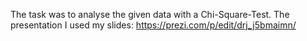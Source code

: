 The task was to analyse the given data with a Chi-Square-Test. 
The presentation I used my slides:
https://prezi.com/p/edit/drj_j5bmaimn/



